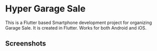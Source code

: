 # Hyper Garage Sale

This is a Flutter based Smartphone development project for organizing Garage Sale. It is created in Flutter. Works for both Android and iOS.

## Screenshots

